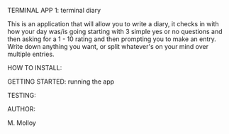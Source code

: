 
TERMINAL APP 1: terminal diary

This is an application that will allow you to write a diary, it checks in with how your day was/is going starting with 3 simple yes or no questions and then asking for a 1 - 10 rating and then prompting you to make an entry. Write down anything you want, or split whatever's on your mind over multiple entries.

HOW TO INSTALL: 

GETTING STARTED: running the app

TESTING:

AUTHOR:

M. Molloy

